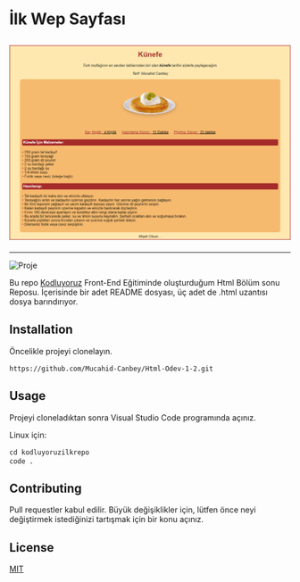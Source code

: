 # İlk Wep Sayfası


## ![Image](images/kunefe.png)

---

![Proje](images/gitProje.PNG)


Bu repo [Kodluyoruz](https://www.kodluyoruz.org/) Front-End Eğitiminde oluşturduğum Html Bölüm sonu Reposu. İçerisinde bir adet README dosyası, üç adet de .html uzantısı dosya barındırıyor.

## Installation

Öncelikle projeyi clonelayın.

```
https://github.com/Mucahid-Canbey/Html-Odev-1-2.git
```

## Usage

Projeyi cloneladıktan sonra Visual Studio Code programında açınız.

Linux için:

```
cd kodluyoruzilkrepo
code .
```

## Contributing
Pull requestler kabul edilir. Büyük değişiklikler için, lütfen önce neyi değiştirmek istediğinizi tartışmak için bir konu açınız.

## License
[MIT](https://choosealicense.com/licenses/mit/)